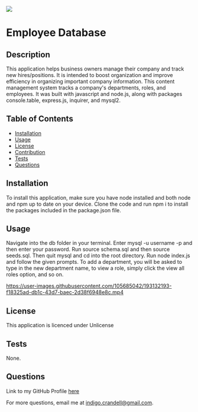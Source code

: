
  [![](https://img.shields.io/badge/license-Unlicense-green.svg)](https://unlicense.org/)

  # Employee Database

  ## Description

  This application helps business owners manage their company and track new hires/positions. It is intended to boost organization and improve efficiency in organizing important company information. This content management system tracks a company's departments, roles, and employees. It was built with javascript and node.js, along with packages console.table, express.js, inquirer, and mysql2. 

  ## Table of Contents

  - [Installation](#installation)
  - [Usage](#usage)
  - [License](#license)
  - [Contribution](#contribution)
  - [Tests](#tests)
  - [Questions](#questions)

  <a name="installation"></a>
  ## Installation 

  To install this application, make sure you have node installed and both node and npm up to date on your device. Clone the code and run npm i to install the packages included in the package.json file. 

  <a name="usage"></a>
  ## Usage

  Navigate into the db folder in your terminal. Enter mysql -u username -p and then enter your password. Run source schema.sql and then source seeds.sql. Then quit mysql and cd into the root directory. Run node index.js and follow the given prompts. To add a department, you will be asked to type in the new department name, to view a role, simply click the view all roles option, and so on. 


https://user-images.githubusercontent.com/105685042/193132193-f18325ad-db1c-43d7-baec-2d38f6948e8c.mp4


  <a name="license"></a>
  ## License

  This application is licenced under Unlicense

  <a name="tests"></a>
  ## Tests

  None.

  <a name="questions"></a>
  ## Questions

  Link to my GitHub Profile [here](https://github.com/IndigoFobes)

  For more questions, email me at indigo.crandell@gmail.com.
